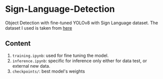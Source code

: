 # Sign-Language-Detection

Object Detection with fine-tuned YOLOv8 with Sign Language dataset. The dataset I used is taken from [here](https://www.kaggle.com/datasets/daskoushik/sign-language-dataset-for-yolov7)

## Content
1. `training.ipynb`: used for fine tuning the model.
2. `inference.ipynb`: specific for inference only either for data test, or external new data.
3. `checkpoints/`: best model's weights
